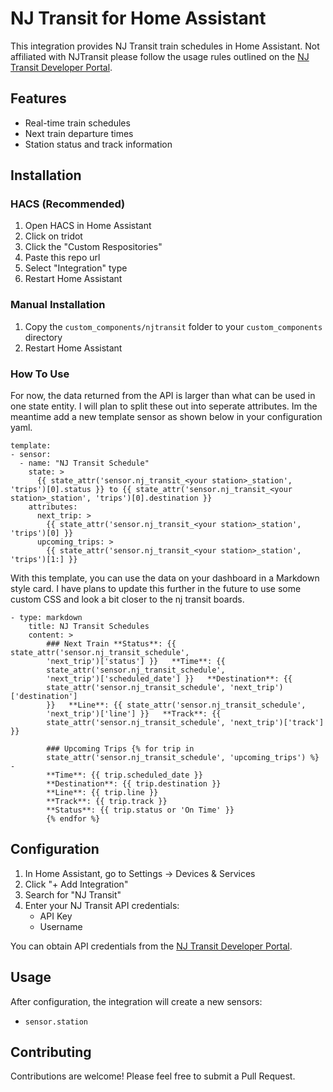 # NJ Transit for Home Assistant

This integration provides NJ Transit train schedules in Home Assistant. Not affiliated with NJTransit please follow the usage rules outlined on the [NJ Transit Developer Portal](https://developer.njtransit.com/registration/docs). 

## Features

- Real-time train schedules
- Next train departure times
- Station status and track information

## Installation

### HACS (Recommended)
1. Open HACS in Home Assistant
2. Click on tridot
3. Click the "Custom Respositories"
4. Paste this repo url
5. Select "Integration" type
6. Restart Home Assistant

### Manual Installation
1. Copy the `custom_components/njtransit` folder to your `custom_components` directory
2. Restart Home Assistant


### How To Use

For now, the data returned from the API is larger than what can be used in one state entity.
I will plan to split these out into seperate attributes. Im the meantime add a new template sensor as shown below in your configuration yaml.

```
template:
- sensor:
  - name: "NJ Transit Schedule"
    state: >
      {{ state_attr('sensor.nj_transit_<your station>_station', 'trips')[0].status }} to {{ state_attr('sensor.nj_transit_<your station>_station', 'trips')[0].destination }}
    attributes:
      next_trip: >
        {{ state_attr('sensor.nj_transit_<your station>_station', 'trips')[0] }}
      upcoming_trips: >
        {{ state_attr('sensor.nj_transit_<your station>_station', 'trips')[1:] }}
```

With this template, you can use the data on your dashboard in a Markdown style card. I have plans to update this further in the future to use some custom CSS and look a bit closer to the nj transit boards.

```
- type: markdown
    title: NJ Transit Schedules
    content: >
        ### Next Train **Status**: {{ state_attr('sensor.nj_transit_schedule',
        'next_trip')['status'] }}   **Time**: {{
        state_attr('sensor.nj_transit_schedule',
        'next_trip')['scheduled_date'] }}   **Destination**: {{
        state_attr('sensor.nj_transit_schedule', 'next_trip')['destination']
        }}   **Line**: {{ state_attr('sensor.nj_transit_schedule',
        'next_trip')['line'] }}   **Track**: {{
        state_attr('sensor.nj_transit_schedule', 'next_trip')['track'] }}  

        ### Upcoming Trips {% for trip in
        state_attr('sensor.nj_transit_schedule', 'upcoming_trips') %} -
        **Time**: {{ trip.scheduled_date }}  
        **Destination**: {{ trip.destination }}  
        **Line**: {{ trip.line }}  
        **Track**: {{ trip.track }}  
        **Status**: {{ trip.status or 'On Time' }}
        {% endfor %}
```

## Configuration

1. In Home Assistant, go to Settings → Devices & Services
2. Click "+ Add Integration"
3. Search for "NJ Transit"
4. Enter your NJ Transit API credentials:
   - API Key
   - Username

You can obtain API credentials from the [NJ Transit Developer Portal](https://developer.njtransit.com/registration/docs).

## Usage

After configuration, the integration will create a new sensors:
- `sensor.station`

## Contributing

Contributions are welcome! Please feel free to submit a Pull Request.